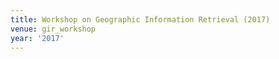 ```yaml
---
title: Workshop on Geographic Information Retrieval (2017)
venue: gir_workshop
year: '2017'
---
```

